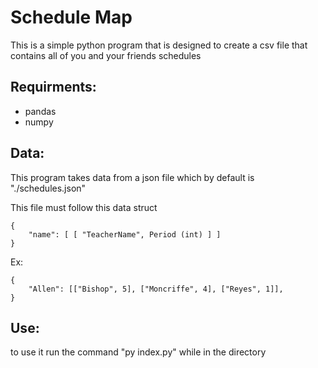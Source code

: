 # Schedule Map

This is a simple python program that is designed to create a csv file 
that contains all of you and your friends schedules

## Requirments:
- pandas
- numpy

## Data:
This program takes data from a json file which by default is "./schedules.json"

This file must follow this data struct

```
{
    "name": [ [ "TeacherName", Period (int) ] ]
}
```

Ex:
```
{
    "Allen": [["Bishop", 5], ["Moncriffe", 4], ["Reyes", 1]],
}
```


## Use:
to use it run the command "py index.py" while in the directory
